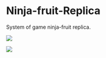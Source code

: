# Ninja-fruit-Replica

System of game ninja-fruit replica.

![](https://media.discordapp.net/attachments/406062303897714709/714049625094619136/unknown.png)

![](https://media.discordapp.net/attachments/476425347928424458/717257357981384704/Ninja-fruit-ReplicaUML.png?width=595&height=595)
